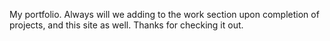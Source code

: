 
My portfolio. Always will we adding to the work section upon completion of projects, and this site as well. Thanks for checking it out.